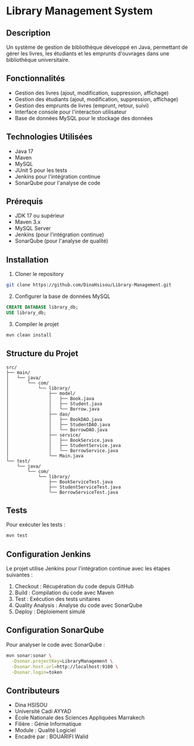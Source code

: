 # Library Management System

## Description
Un système de gestion de bibliothèque développé en Java, permettant de gérer les livres, les étudiants et les emprunts d'ouvrages dans une bibliothèque universitaire.

## Fonctionnalités
- Gestion des livres (ajout, modification, suppression, affichage)
- Gestion des étudiants (ajout, modification, suppression, affichage)
- Gestion des emprunts de livres (emprunt, retour, suivi)
- Interface console pour l'interaction utilisateur
- Base de données MySQL pour le stockage des données

## Technologies Utilisées
- Java 17
- Maven
- MySQL
- JUnit 5 pour les tests
- Jenkins pour l'intégration continue
- SonarQube pour l'analyse de code

## Prérequis
- JDK 17 ou supérieur
- Maven 3.x
- MySQL Server
- Jenkins (pour l'intégration continue)
- SonarQube (pour l'analyse de qualité)

## Installation

1. Cloner le repository
```bash
git clone https://github.com/DinaHsisou/Library-Management.git
```

2. Configurer la base de données MySQL
```sql
CREATE DATABASE library_db;
USE library_db;
```

3. Compiler le projet
```bash
mvn clean install
```

## Structure du Projet
```
src/
├── main/
│   └── java/
│       └── com/
│           └── library/
│               ├── model/
│               │   ├── Book.java
│               │   ├── Student.java
│               │   └── Borrow.java
│               ├── dao/
│               │   ├── BookDAO.java
│               │   ├── StudentDAO.java
│               │   └── BorrowDAO.java
│               ├── service/
│               │   ├── BookService.java
│               │   ├── StudentService.java
│               │   └── BorrowService.java
│               └── Main.java
└── test/
    └── java/
        └── com/
            └── library/
                ├── BookServiceTest.java
                ├── StudentServiceTest.java
                └── BorrowServiceTest.java
```

## Tests
Pour exécuter les tests :
```bash
mvn test
```

## Configuration Jenkins
Le projet utilise Jenkins pour l'intégration continue avec les étapes suivantes :
1. Checkout : Récupération du code depuis GitHub
2. Build : Compilation du code avec Maven
3. Test : Exécution des tests unitaires
4. Quality Analysis : Analyse du code avec SonarQube
5. Deploy : Déploiement simulé

## Configuration SonarQube
Pour analyser le code avec SonarQube :
```bash
mvn sonar:sonar \
  -Dsonar.projectKey=LibraryManagement \
  -Dsonar.host.url=http://localhost:9100 \
  -Dsonar.login=token
```

## Contributeurs
- Dina HSISOU
- Université Cadi AYYAD
- École Nationale des Sciences Appliquées Marrakech
- Filière : Génie Informatique
- Module : Qualité Logiciel
- Encadré par : BOUARIFI Walid

